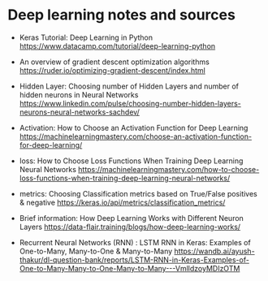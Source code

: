 # Deep learning notes and sources


- Keras Tutorial: Deep Learning in Python
https://www.datacamp.com/tutorial/deep-learning-python


- An overview of gradient descent optimization algorithms
https://ruder.io/optimizing-gradient-descent/index.html

- Hidden Layer: Choosing number of Hidden Layers and number of hidden neurons in Neural Networks
https://www.linkedin.com/pulse/choosing-number-hidden-layers-neurons-neural-networks-sachdev/

- Activation: How to Choose an Activation Function for Deep Learning 
https://machinelearningmastery.com/choose-an-activation-function-for-deep-learning/

- loss: How to Choose Loss Functions When Training Deep Learning Neural Networks
https://machinelearningmastery.com/how-to-choose-loss-functions-when-training-deep-learning-neural-networks/

- metrics: Choosing Classification metrics based on True/False positives & negative
https://keras.io/api/metrics/classification_metrics/

- Brief information: How Deep Learning Works with Different Neuron Layers
https://data-flair.training/blogs/how-deep-learning-works/

- Recurrent Neural Networks (RNN) : LSTM RNN in Keras: Examples of One-to-Many, Many-to-One & Many-to-Many
https://wandb.ai/ayush-thakur/dl-question-bank/reports/LSTM-RNN-in-Keras-Examples-of-One-to-Many-Many-to-One-Many-to-Many---VmlldzoyMDIzOTM

